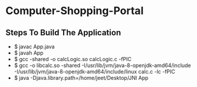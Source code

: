 # Computer-Shopping-Portal

## Steps To Build The Application

- $ javac App.java
- $ javah App
- $ gcc -shared -o calcLogic.so calcLogic.c -fPIC
- $ gcc -o libcalc.so -shared -I/usr/lib/jvm/java-8-openjdk-amd64/include -I/usr/lib/jvm/java-8-openjdk-amd64/include/linux calc.c -lc -fPIC
- $ java -Djava.library.path=/home/jeet/Desktop/JNI App
